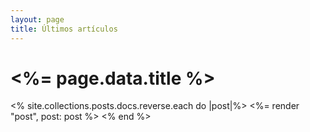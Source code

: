 ```yaml
---
layout: page
title: Últimos artículos
---
```


<div class="flex flex-col md:flex-row justify-center">
  <div class="space-y-8">
    <h1 class="text-2xl"><%= page.data.title %></h1>
    <% site.collections.posts.docs.reverse.each do |post|%>
      <%= render "post", post: post %>
    <% end %>
  </div>
</div>
